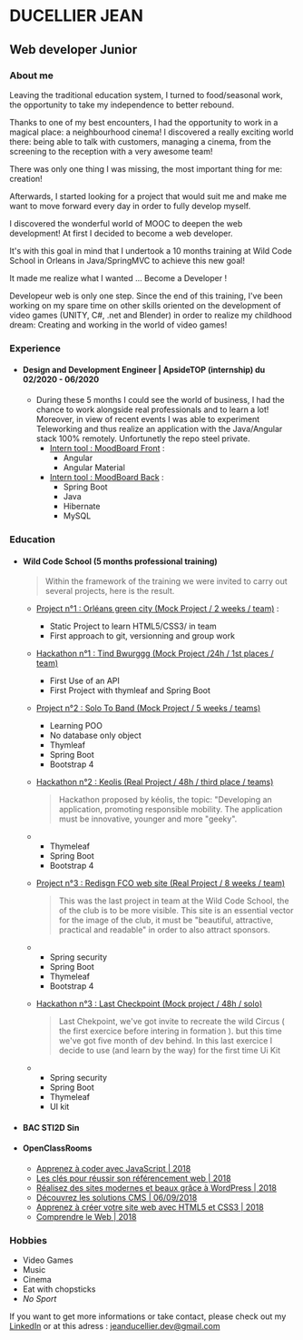 # DUCELLIER JEAN   
## Web developer Junior   
 ### About me  
 Leaving the traditional education system, I turned to food/seasonal work, the opportunity to take my independence to better rebound.

Thanks to one of my best encounters, I had the opportunity to work in a magical place: a neighbourhood cinema! I discovered a really exciting world there: being able to talk with customers, managing a cinema, from the screening to the reception with a very awesome team!

There was only one thing I was missing, the most important thing for me: creation!

Afterwards, I started looking for a project that would suit me and make me want to move forward every day in order to fully develop myself.

I discovered the wonderful world of MOOC to deepen the web development! At first I decided to become a web developer.

It's with this goal in mind that I undertook a 10 months training at Wild Code School in Orleans in Java/SpringMVC to achieve this new goal!

It made me realize what I wanted ... Become a Developer !

Developeur web is only one step. Since the end of this training, I've been working on my spare time on other skills oriented on the development of video games (UNITY, C#, .net and Blender) in order to realize my childhood dream:
Creating and working in the world of video games!
   
### Experience
  * #### **Design and Development Engineer | ApsideTOP  (internship) du 02/2020 - 06/2020**
    * During these 5 months I could see the world of business, I had the chance to work alongside real professionals and to learn a lot! 
      Moreover, in view of recent events I was able to experiment Teleworking and thus realize an application with the Java/Angular stack 100% remotely. Unfortunetly the repo steel private.
      * [Intern tool : MoodBoard Front](https://gitlab.com/Cyanurzz/moodboard) :
        * Angular
        * Angular Material
      * [Intern tool : MoodBoard Back](https://gitlab.com/Cyanurzz/moodboardrestfull) :
        * Spring Boot
        * Java
        * Hibernate
        * MySQL
    
### Education
* #### Wild Code School (5 months professional training)
  > Within the framework of the training we were invited to carry out several projects, here is the result. 

  * [Project n°1 : Orléans green city (Mock Project / 2 weeks / team)](https://github.com/Cyanurzz/WCS-sept2019-java-Orleans_green_city) :   
    * Static Project to learn HTML5/CSS3/ in team
    * First approach to git, versionning and group work 
  * [Hackathon n°1 : Tind Bwurggg (Mock Project /24h / 1st places / team)](https://github.com/Cyanurzz/WCS-sept2019-java-1st_Hackathon_TindBwurgg10-2019)
    * First Use of an API 
    * First Project with thymleaf and Spring Boot
  * [Project n°2 : Solo To Band (Mock Project / 5 weeks / teams)](https://github.com/Cyanurzz/WCS-sept2019-java-solotoband_public)
    * Learning POO
    * No database only object
    * Thymleaf
    * Spring Boot
    * Bootstrap 4
  * [Hackathon n°2 : Keolis (Real Project / 48h / third place / teams)](https://github.com/Cyanurzz/WCS-sept2019-java-hackaton3)  
      > Hackathon proposed by kéolis, the topic: "Developing an application, promoting responsible mobility.  The application must be innovative, younger and more "geeky".
  * 
    * Thymeleaf
    * Spring Boot
    * Bootstrap 4
    
  * [Project n°3 : Redisgn FCO web site (Real Project / 8 weeks / team)](https://github.com/Cyanurzz/WCS-sept2019-java-fco_public)
     
     >  This was the last project in team at the Wild Code School, the of the club is to be more visible. This site is an essential vector for the image of the club, it must be "beautiful, attractive, practical and readable" in order to also attract sponsors.
  * 
    * Spring security
    * Spring Boot
    * Thymeleaf
    * Bootstrap 4
    
  * [Hackathon n°3 : Last Checkpoint (Mock project / 48h / solo)](https://github.com/Cyanurzz/WCS-sept2019-java-Last_Checkpoint_29Janvier)
     >Last Chekpoint, we've got invite to recreate the wild Circus ( the first exercice before intering in formation ).  but this time we've got five month of dev behind. In this last exercice I decide to use (and learn by the way) for the first time Ui Kit
  * 
    * Spring security
    * Spring Boot
    * Thymeleaf
    * UI kit
   
* #### BAC STI2D Sin
* #### OpenClassRooms
  * [Apprenez à coder avec JavaScript | 2018](https://openclassrooms.com/fr/course-certificates/3854839978)
  * [Les clés pour réussir son référencement web | 2018](https://openclassrooms.com/fr/course-certificates/7242238968)
  * [Réalisez des sites modernes et beaux grâce à WordPress | 2018](https://openclassrooms.com/fr/courses/3504421-realisez-des-sites-modernes-et-beaux-grace-a-wordpress)
  * [Découvrez les solutions CMS | 06/09/2018](https://openclassrooms.com/fr/course-certificates/7174690216)
  * [Apprenez à créer votre site web avec HTML5 et CSS3 | 2018](https://openclassrooms.com/fr/course-certificates/4368797406)
  * [Comprendre le Web | 2018](https://openclassrooms.com/fr/course-certificates/6455738640)

### Hobbies
  * Video Games
  * Music
  * Cinema
  * Eat with chopsticks
  * _No Sport_
  
 If you want to get more informations or take contact, please check out my [LinkedIn](https://www.linkedin.com/in/jeanducellier/) or at this adress : jeanducellier.dev@gmail.com

